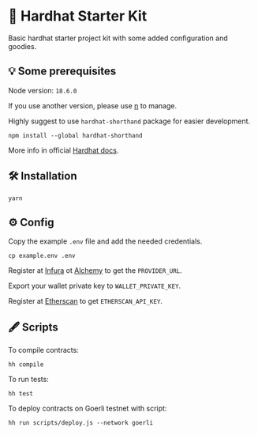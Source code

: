 # 🚀 Hardhat Starter Kit

Basic hardhat starter project kit with some added configuration and goodies.

## 💡 Some prerequisites

Node version: `18.6.0`

If you use another version, please use [n](https://github.com/tj/n) to manage.

Highly suggest to use `hardhat-shorthand` package for easier development.

```shell
npm install --global hardhat-shorthand
```

More info in official [Hardhat docs](https://hardhat.org/hardhat-runner/docs/guides/command-line-completion).

## 🛠 Installation

```shell
yarn
```

## ⚙️ Config

Copy the example `.env` file and add the needed credentials.

```shell
cp example.env .env
```

Register at [Infura](https://www.infura.io/) ot [Alchemy](https://www.alchemy.com/) to get the `PROVIDER_URL`.

Export your wallet private key to `WALLET_PRIVATE_KEY`.

Register at [Etherscan](https://etherscan.io/) to get `ETHERSCAN_API_KEY`.

## 🖋 Scripts

To compile contracts:

```shell
hh compile
```

To run tests:

```shell
hh test
```

To deploy contracts on Goerli testnet with script:

```shell
hh run scripts/deploy.js --network goerli
```
